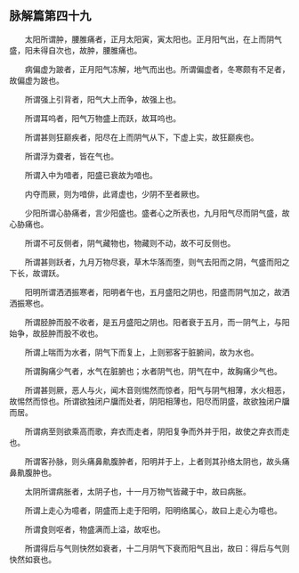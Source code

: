 ## 脉解篇第四十九


&emsp;&emsp;太阳所谓肿，腰脽痛者，正月太阳寅，寅太阳也。正月阳气出，在上而阴气盛，阳未得自次也，故肿，腰脽痛也。

&emsp;&emsp;病偏虚为跛者，正月阳气冻解，地气而出也。所谓偏虚者，冬寒颇有不足者，故偏虚为跛也。

&emsp;&emsp;所谓强上引背者，阳气大上而争，故强上也。

&emsp;&emsp;所谓耳呜者，阳气万物盛上而跃，故耳呜也。

&emsp;&emsp;所谓甚则狂巅疾者，阳尽在上而阴气从下，下虚上实，故狂巅疾也。

&emsp;&emsp;所谓浮为聋者，皆在气也。

&emsp;&emsp;所谓入中为喑者，阳盛已衰故为喑也。

&emsp;&emsp;内夺而厥，则为喑俳，此肾虚也，少阴不至者厥也。

&emsp;&emsp;少阳所谓心胁痛者，言少阳盛也。盛者心之所表也，九月阳气尽而阴气盛，故心胁痛也。

&emsp;&emsp;所谓不可反侧者，阴气藏物也，物藏则不动，故不可反侧也。

&emsp;&emsp;所谓甚则跃者，九月万物尽衰，草木华落而堕，则气去阳而之阴，气盛而阳之下长，故谓跃。

&emsp;&emsp;阳明所谓洒洒振寒者，阳明者午也，五月盛阳之阴也，阳盛而阴气加之，故洒洒振寒也。

&emsp;&emsp;所谓胫肿而股不收者，是五月盛阳之阴也。阳者衰于五月，而一阴气上，与阳始争，故胫肿而股不收也。

&emsp;&emsp;所谓上喘而为水者，阴气下而复上，上则邪客于脏腑间，故为水也。

&emsp;&emsp;所谓胸痛少气者，水气在脏腑也；水者阴气也，阴气在中，故胸痛少气也。

&emsp;&emsp;所谓甚则厥，恶人与火，闻木音则惕然而惊者，阳气与阴气相薄，水火相恶，故惕然而惊也。所谓欲独闭户牖而处者，阴阳相薄也，阳尽而阴盛，故欲独闭户牖而居。

&emsp;&emsp;所谓病至则欲乘高而歌，弃衣而走者，阴阳复争而外并于阳，故使之弃衣而走也。

&emsp;&emsp;所谓客孙脉，则头痛鼻鼽腹肿者，阳明并于上，上者则其孙络太阴也，故头痛鼻鼽腹肿也。

&emsp;&emsp;太阴所谓病胀者，太阴子也，十一月万物气皆藏于中，故曰病胀。

&emsp;&emsp;所谓上走心为噫者，阴盛而上走于阳明，阳明络属心，故曰上走心为噫也。

&emsp;&emsp;所谓食则呕者，物盛满而上溢，故呕也。

&emsp;&emsp;所谓得后与气则快然如衰者，十二月阴气下衰而阳气且出，故曰：得后与气则快然如衰也。

